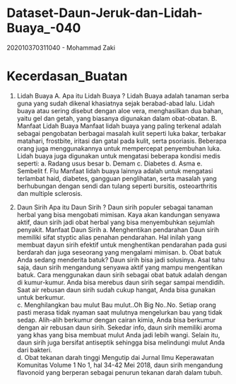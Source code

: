 # Dataset-Daun-Jeruk-dan-Lidah-Buaya_-040
202010370311040 -  Mohammad Zaki

# Kecerdasan_Buatan
1. Lidah Buaya
A. Apa itu Lidah Buaya ?
Lidah Buaya adalah tanaman serba guna yang sudah dikenal khasiatnya sejak berabad-abad lalu. Lidah buaya atau sering disebut dengan aloe vera, menghasilkan dua bahan, yaitu gel dan getah, yang biasanya digunakan dalam obat­-obatan.
B. Manfaat Lidah Buaya
Manfaat lidah buaya yang paling terkenal adalah sebagai pengobatan berbagai masalah kulit seperti luka bakar, terbakar matahari, frostbite, iritasi dan gatal pada kulit, serta psoriasis. Beberapa orang juga menggunakannya untuk mempercepat penyembuhan luka. Lidah buaya juga digunakan untuk mengatasi beberapa kondisi medis seperti:
   a. Radang usus besar
   b. Demam
   c. Diabetes
   d. Asma
   e. Sembelit
   f. Flu
   Manfaat lidah buaya lainnya adalah untuk mengatasi terlambat haid, diabetes, gangguan penglihatan, serta masalah yang berhubungan dengan sendi dan tulang seperti bursitis, osteoarthritis dan multiple sclerosis.

2. Daun Sirih
Apa itu Daun Sirih ?
Daun sirih populer sebagai tanaman herbal yang bisa mengobati mimisan. Kaya akan kandungan senyawa aktif, daun sirih jadi obat herbal yang bisa menyembuhkan sejumlah penyakit. 
Manfaat Daun Sirih
a. Menghentikan pendarahan Daun sirih memiliki sifat styptic alias penahan pendarahan. Hal inilah yang membuat dayun sirih efektif untuk menghentikan pendarahan pada gusi berdarah dan juga seseorang yang mengalami mimisan.
b. Obat batuk  Anda sedang menderita batuk? Daun sirih bisa jadi solusinya. Asal tahu saja, daun sirih mengandung senyawa aktif yang mampu mengentikan batuk.  Cara menggunakan daun sirih sebagai obat batuk adalah dengan di kumur-kumur. Anda bisa merebus daun sirih segar sampai mendidih. Saat air rebusan daun sirih sudah cukup hangat, Anda bisa gunakan untuk berkumur.  
c. Menghilangkan bau mulut  Bau mulut..Oh Big No..No. Setiap orang pasti merasa tidak nyaman saat mulutnya mengelurkan bau yang tidak sedap.  Alih-alih berkumur dengan cairan kimia, Anda bisa berkumur dengan air rebusan daun sirih. Sekedar info, daun sirih memiliki aroma yang khas yang bisa membuat mulut Anda jadi lebih wangi.  Selain itu, daun sirih juga bersifat antiseptik sehingga bisa melindungi mulut Anda dari bakteri.  
d. Obat tekanan darah tinggi  Mengutip dai Jurnal Ilmu Keperawatan Komunitas Volume 1 No 1, hal 34-42 Mei 2018, daun sirih mengandung flavonoid yang berperan sebagai penurun tekanan darah dalam tubuh. 
